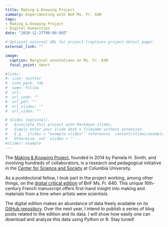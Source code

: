 ```yaml
---
title: Making & Knowing Project
summary: Experimenting with BnF Ms. Fr. 640
tags: 
- Making & Knowing Project
- Digital Humanities
date: "2020-12-27T00:00:00Z"

# Optional external URL for project (replaces project detail page).
external_link: ""

image:
  caption: Marginal annotations on Ms. Fr. 640
  focal_point: Smart

#links:
#- icon: twitter
#  icon_pack: fab
#  name: Follow
#  url: 
#  url_code: ""
#  url_pdf: ""
#  url_slides: ""
#  url_video: ""

# Slides (optional).
#   Associate this project with Markdown slides.
#   Simply enter your slide deck's filename without extension.
#   E.g. `slides = "example-slides"` references `content/slides/example-slides.md`.
#   Otherwise, set `slides = ""`.
#slides: example
---
```

The [Making & Knowing Project](https://www.makingandknowing.org), founded in 2014 by Pamela H. Smith, and involving hundreds of collaborators, is a research and pedagogical initiative in the [Center for Science and Society](https://edition640.makingandknowing.org) at Columbia University.

As a postdoctoral fellow, I took part in the project working, among other things, on the [digital critical edition](https://edition640.makingandknowing.org) of BnF Ms. Fr. 640. This unique 16th-century French manuscript offers first-hand insight into making and materials from a time when artists were scientists.  

The digital edition makes an abundance of data freely available on its [GitHub repository](https://github.com/cu-mkp/m-k-manuscript-data). Over the next year, I intend to publish a series of blog posts related to the edition and its data. I will show how easily one can download and analyze this data using Python or R. Stay tuned!



